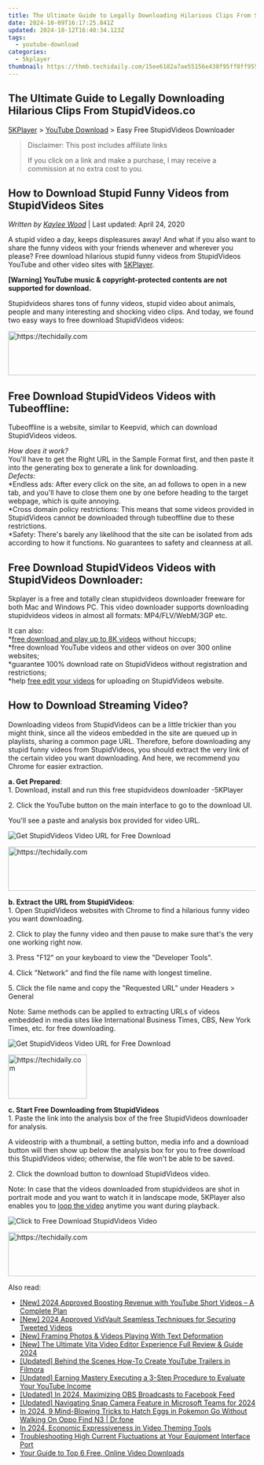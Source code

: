 ```yaml
---
title: The Ultimate Guide to Legally Downloading Hilarious Clips From StupidVideos.co
date: 2024-10-09T16:17:25.841Z
updated: 2024-10-12T16:40:34.123Z
tags:
  - youtube-download
categories:
  - 5kplayer
thumbnail: https://thmb.techidaily.com/15ee6182a7ae55156e438f95ff8ff955ef45d4a10c7ff62232ae9db51867c536.jpg
---
```


## The Ultimate Guide to Legally Downloading Hilarious Clips From StupidVideos.co

[5KPlayer](https://tools.techidaily.com/5kplayer/products/) \> [YouTube Download](https://tools.techidaily.com/5kplayer/youtube-download/) \> Easy Free StupidVideos Downloader

>  Disclaimer: This post includes affiliate links
>
>  If you click on a link and make a purchase, I may receive a commission at no extra cost to you.
>

## How to Download Stupid Funny Videos from StupidVideos Sites

 _Written by [Kaylee Wood](https://www.quora.com/profile/Amanda-Hu-21)_ | Last updated: April 24, 2020 

A stupid video a day, keeps displeasures away! And what if you also want to share the funny videos with your friends whenever and wherever you please? Free download hilarious stupid funny videos from StupidVideos YouTube and other video sites with [5KPlayer](https://tools.techidaily.com/5kplayer/products/).

**\[Warning\] YouTube music & copyright-protected contents are not supported for download.**

Stupidvideos shares tons of funny videos, stupid video about animals, people and many interesting and shocking video clips. And today, we found two easy ways to free download StupidVideos videos:

<!-- affiliate ads begin -->
<a href="https://appsumo.8odi.net/c/5597632/2087408/7443" target="_top" id="2087408">
  <img src="//a.impactradius-go.com/display-ad/7443-2087408" border="0" alt="https://techidaily.com" width="728" height="90"/>
</a>
<img height="0" width="0" src="https://appsumo.8odi.net/i/5597632/2087408/7443" style="position:absolute;visibility:hidden;" border="0" />
<!-- affiliate ads end -->

## Free Download StupidVideos Videos with Tubeoffline:

Tubeoffline is a website, similar to Keepvid, which can download StupidVideos videos. 

_How does it work?_  
You'll have to get the Right URL in the Sample Format first, and then paste it into the generating box to generate a link for downloading.  
_Defects_:   
\*Endless ads: After every click on the site, an ad follows to open in a new tab, and you'll have to close them one by one before heading to the target webpage, which is quite annoying.   
\*Cross domain policy restrictions: This means that some videos provided in StupidVideos cannot be downloaded through tubeoffline due to these restrictions.  
\*Safety: There's barely any likelihood that the site can be isolated from ads according to how it functions. No guarantees to safety and cleanness at all.

## Free Download StupidVideos Videos with StupidVideos Downloader:

5kplayer is a free and totally clean stupidvideos downloader freeware for both Mac and Windows PC. This video downloader supports downloading stupidvideos videos in almost all formats: MP4/FLV/WebM/3GP etc. 

It can also:  
 \*[free download and play up to 8K videos](https://tools.techidaily.com/5kplayer/youtube-download/) without hiccups;   
\*free download YouTube videos and other videos on over 300 online websites;   
\*guarantee 100% download rate on StupidVideos without registration and restrictions;   
\*help [free edit your videos](https://tools.techidaily.com/5kplayer/video-music-player/) for uploading on StupidVideos website.

## How to Download Streaming Video?

Downloading videos from StupidVideos can be a little trickier than you might think, since all the videos embedded in the site are queued up in playlists, sharing a common page URL. Therefore, before downloading any stupid funny videos from StupidVideos, you should extract the very link of the certain video you want downloading. And here, we recommend you Chrome for easier extraction.

**a. Get Prepared**:  
 1\. Download, install and run this free stupidvideos downloader -5KPlayer

2\. Click the YouTube button on the main interface to go to the download UI.

You'll see a paste and analysis box provided for video URL.

![Get StupidVideos Video URL for Free Download](https://www.5kplayer.com/youtube-download/img/5kp-stupidvideos-video-download-zjy-0803001.jpg) 

<!-- affiliate ads begin -->
<a href="https://appsumo.8odi.net/c/5597632/2075461/7443" target="_top" id="2075461">
  <img src="//a.impactradius-go.com/display-ad/7443-2075461" border="0" alt="https://techidaily.com" width="728" height="90"/>
</a>
<img height="0" width="0" src="https://appsumo.8odi.net/i/5597632/2075461/7443" style="position:absolute;visibility:hidden;" border="0" />
<!-- affiliate ads end -->

**b. Extract the URL from StupidVideos**:  
 1\. Open StupidVideos websites with Chrome to find a hilarious funny video you want downloading.

2\. Click to play the funny video and then pause to make sure that's the very one working right now.

3\. Press "F12" on your keyboard to view the "Developer Tools".

4\. Click "Network" and find the file name with longest timeline.

5\. Click the file name and copy the "Requested URL" under Headers > General

Note: Same methods can be applied to extracting URLs of videos embedded in media sites like International Business Times, CBS, New York Times, etc. for free downloading.

![Get StupidVideos Video URL for Free Download](https://www.5kplayer.com/youtube-download/img/5kp-stupidvideos-video-download-zjy-0803002.jpg) 

<!-- affiliate ads begin -->
<a href="https://25home.pxf.io/c/5597632/2148638/16836" target="_top" id="2148638">
  <img src="//a.impactradius-go.com/display-ad/16836-2148638" border="0" alt="https://techidaily.com" width="160" height="90"/>
</a>
<img height="0" width="0" src="https://25home.pxf.io/i/5597632/2148638/16836" style="position:absolute;visibility:hidden;" border="0" />
<!-- affiliate ads end -->

**c. Start Free Downloading from StupidVideos**   
 1\. Paste the link into the analysis box of the free StupidVideos downloader for analysis.

A videostrip with a thumbnail, a setting button, media info and a download button will then show up below the analysis box for you to free download this StupidVideos video; otherwise, the file won't be able to be saved.

2\. Click the download button to download StupidVideos video.

Note: In case that the videos downloaded from stupidvideos are shot in portrait mode and you want to watch it in landscape mode, 5KPlayer also enables you to [loop the video](https://tools.techidaily.com/5kplayer/video-music-player/) anytime you want during playback.

![Click to Free Download StupidVideos Video](https://www.5kplayer.com/youtube-download/img/5kp-stupidvideos-video-download-zjy-0803003.jpg)

<!-- affiliate ads begin -->
<a href="https://unicoeye.pxf.io/c/5597632/2134240/18498" target="_top" id="2134240">
  <img src="//a.impactradius-go.com/display-ad/18498-2134240" border="0" alt="https://techidaily.com" width="540" height="90"/>
</a>
<img height="0" width="0" src="https://unicoeye.pxf.io/i/5597632/2134240/18498" style="position:absolute;visibility:hidden;" border="0" />
<!-- affiliate ads end -->

<ins class="adsbygoogle"
     style="display:block"
     data-ad-format="autorelaxed"
     data-ad-client="ca-pub-7571918770474297"
     data-ad-slot="1223367746"></ins>

<ins class="adsbygoogle"
     style="display:block"
     data-ad-client="ca-pub-7571918770474297"
     data-ad-slot="8358498916"
     data-ad-format="auto"
     data-full-width-responsive="true"></ins>

<span class="atpl-alsoreadstyle">Also read:</span>
<div><ul>
<li><a href="https://youtube-sure.techidaily.com/024-approved-boosting-revenue-with-youtube-short-videos-a-complete-plan/"><u>[New] 2024 Approved Boosting Revenue with YouTube Short Videos – A Complete Plan</u></a></li>
<li><a href="https://twitter-videos.techidaily.com/new-2024-approved-vidvault-seamless-techniques-for-securing-tweeted-videos/"><u>[New] 2024 Approved VidVault Seamless Techniques for Securing Tweeted Videos</u></a></li>
<li><a href="https://some-techniques.techidaily.com/new-framing-photos-and-videos-playing-with-text-deformation/"><u>[New] Framing Photos & Videos Playing With Text Deformation</u></a></li>
<li><a href="https://article-posts.techidaily.com/new-the-ultimate-vita-video-editor-experience-full-review-and-guide-2024/"><u>[New] The Ultimate Vita Video Editor Experience Full Review & Guide 2024</u></a></li>
<li><a href="https://youtube-video-recordings.techidaily.com/updated-behind-the-scenes-how-to-create-youtube-trailers-in-filmora/"><u>[Updated] Behind the Scenes How-To Create YouTube Trailers in Filmora</u></a></li>
<li><a href="https://youtube-video-recordings.techidaily.com/updated-earning-mastery-executing-a-3-step-procedure-to-evaluate-your-youtube-income/"><u>[Updated] Earning Mastery Executing a 3-Step Procedure to Evaluate Your YouTube Income</u></a></li>
<li><a href="https://visual-screen-recording.techidaily.com/updated-in-2024-maximizing-obs-broadcasts-to-facebook-feed/"><u>[Updated] In 2024, Maximizing OBS Broadcasts to Facebook Feed</u></a></li>
<li><a href="https://snapchat-videos.techidaily.com/updated-navigating-snap-camera-feature-in-microsoft-teams-for-2024/"><u>[Updated] Navigating Snap Camera Feature in Microsoft Teams for 2024</u></a></li>
<li><a href="https://android-pokemon-go.techidaily.com/in-2024-9-mind-blowing-tricks-to-hatch-eggs-in-pokemon-go-without-walking-on-oppo-find-n3-drfone-by-drfone-virtual-android/"><u>In 2024, 9 Mind-Blowing Tricks to Hatch Eggs in Pokemon Go Without Walking On Oppo Find N3 | Dr.fone</u></a></li>
<li><a href="https://youtube-video-recordings.techidaily.com/in-2024-economic-expressiveness-in-video-theming-tools/"><u>In 2024, Economic Expressiveness in Video Theming Tools</u></a></li>
<li><a href="https://common-error.techidaily.com/troubleshooting-high-current-fluctuations-at-your-equipment-interface-port/"><u>Troubleshooting High Current Fluctuations at Your Equipment Interface Port</u></a></li>
<li><a href="https://youtube-video-recordings.techidaily.com/your-guide-to-top-6-free-online-video-downloads/"><u>Your Guide to Top 6 Free, Online Video Downloads</u></a></li>
</ul></div>

